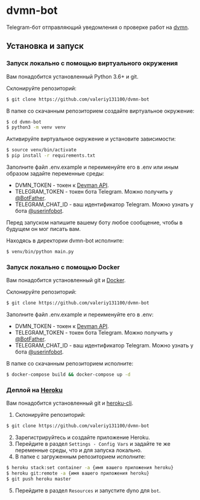 # dvmn-bot

Telegram-бот отправляющий уведомления о проверке работ на [dvmn](https://dvmn.org).

## Установка и запуск

### Запуск локально с помощью виртуального окружения
Вам понадобится установленный Python 3.6+ и git.

Склонируйте репозиторий:
```bash
$ git clone https://github.com/valeriy131100/dvmn-bot
```

В папке со скачанным репозиторием создайте виртуальное окружение:
```bash
$ cd dvmn-bot
$ python3 -m venv venv
```

Активируйте виртуальное окружение и установите зависимости:
```bash
$ source venv/bin/activate
$ pip install -r requirements.txt
```

Заполните файл .env.example и переименуйте его в .env или иным образом задайте переменные среды:
* DVMN_TOKEN - токен к [Devman API](https://dvmn.org/api/docs/).
* TELEGRAM_TOKEN - токен бота Telegram. Можно получить у [@BotFather](https://t.me/BotFather).
* TELEGRAM_CHAT_ID - ваш идентификатор Telegram. Можно узнать у бота [@userinfobot](https://t.me/userinfobot).

Перед запуском напишите вашему боту любое сообщение, чтобы в будущем он мог писать вам.

Находясь в директории dvmn-bot исполните:
```bash
$ venv/bin/python main.py
```

### Запуск локально с помощью Docker
Вам понадобится установленный git и [Docker](https://docs.docker.com/get-docker/).

Склонируйте репозиторий:
```bash
$ git clone https://github.com/valeriy131100/dvmn-bot
```

Заполните файл .env.example и переименуйте его в .env:
* DVMN_TOKEN - токен к [Devman API](https://dvmn.org/api/docs/).
* TELEGRAM_TOKEN - токен бота Telegram. Можно получить у [@BotFather](https://t.me/BotFather).
* TELEGRAM_CHAT_ID - ваш идентификатор Telegram. Можно узнать у бота [@userinfobot](https://t.me/userinfobot).

В папке со скачанным репозиторием исполните:
```bash
$ docker-compose build && docker-compose up -d
```

### Деплой на [Heroku](https://heroku.com/)
Вам понадобится установленный git и [heroku-cli](https://devcenter.heroku.com/articles/heroku-cli#install-the-heroku-cli).

1. Склонируйте репозиторий:
```bash
$ git clone https://github.com/valeriy131100/dvmn-bot
```

2. Зарегистрируйтесь и создайте приложение Heroku.
3. Перейдите в раздел `Settings - Config Vars` и задайте те же переменные среды, что и для запуска локально.
4. В папке с загруженным репозиторием исполните:
```bash
$ heroku stack:set container -a {имя вашего приложения heroku}
$ heroku git:remote -a {имя вашего приложения heroku}
$ git push heroku master
```
5. Перейдите в раздел `Resources` и запустите dyno для `bot`.

